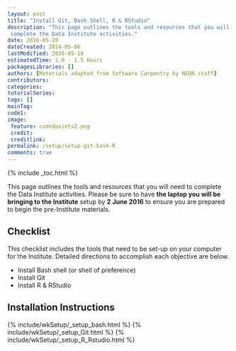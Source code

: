 ```yaml
---
layout: post
title: "Install Git, Bash Shell, R & RStudio"
description: "This page outlines the tools and resources that you will need to
 complete the Data Institute activities."
date: 2016-05-20
dateCreated: 2014-05-06
lastModified: 2016-05-18
estimatedTime: 1.0 - 1.5 Hours
packagesLibraries: []
authors: [Materials adapted from Software Carpentry by NEON staff]
contributors:
categories: 
tutorialSeries: 
tags: []
mainTag: 
code1: 
image:
 feature: codedpoints2.png
 credit:
 creditlink:
permalink: /setup/setup-git-bash-R
comments: true
---
```


{% include _toc.html %} 

This page outlines the tools and resources that you will need to complete 
the Data Institute activities. Please be sure to have **the laptop you will be 
bringing to the Institute** setup by **2 June 2016** to ensure you are 
prepared to begin the pre-Institute materials. 

## Checklist
This checklist includes the tools that need to be set-up on your computer for the 
Institute. Detailed directions to accomplish each objective are below. 

* Install Bash shell (or shell of preference) 
* Install Git 
* Install R & RStudio



## Installation Instructions

{% include/wkSetup/_setup_bash.html %}
{% include/wkSetup/_setup_Git.html %}
{% include/wkSetup/_setup_R_Rstudio.html %}

